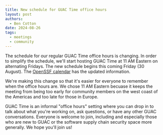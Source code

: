 ```yaml
---
title: New schedule for GUAC Time office hours
layout: post
authors:
  - Ben Cotton
date: 2024-08-26
tags:
  - meetings
  - community
---
```


The schedule for our regular GUAC Time office hours is changing.
In order to simplify the schedule, we'll start hosting GUAC Time at 11 AM Eastern on alternating Fridays.
The new schedule begins this coming Friday (30 August).
The [OpenSSF calendar](https://openssf.org/getinvolved) has the updated information.

We're making this change so that it's easier for everyone to remember when the office hours are.
We chose 11 AM Eastern becuase it keeps the meeting from being too early for community members on the west coast of the Americas and too late for those in Europe.

GUAC Time is an informal "office hours" setting where you can drop in to talk about what you're working on, ask questions, or have any other GUAC conversations.
Everyone is welcome to join, including and especially those who are new to GUAC or the software supply chain security space more generally.
We hope you'll join us!
